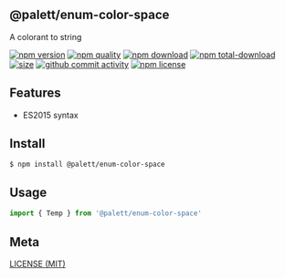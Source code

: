 ## @palett/enum-color-space
A colorant to string

[![npm version][npm-image]][npm-url]
[![npm quality][quality-image]][quality-url]
[![npm download][download-image]][npm-url]
[![npm total-download][total-download-image]][npm-url]
[![size][size]][size-url]
[![github commit activity][commit-image]][github-url]
[![npm license][license-image]][npm-url]

[//]: <> (Shields)
[npm-image]: https://img.shields.io/npm/v/@palett/enum-color-space.svg?style=flat-square
[quality-image]: http://npm.packagequality.com/shield/@palett/enum-color-space.svg?style=flat-square
[download-image]: https://img.shields.io/npm/dm/@palett/enum-color-space.svg?style=flat-square
[total-download-image]:https://img.shields.io/npm/dt/@palett/enum-color-space.svg?style=flat-square
[license-image]: https://img.shields.io/npm/l/@palett/enum-color-space.svg?style=flat-square
[commit-image]: https://img.shields.io/github/commit-activity/y/hoyeungw/@palett/enum-color-space?style=flat-square
[size]: https://packagephobia.now.sh/badge?p=@palett/enum-color-space

[//]: <> (Link)
[npm-url]: https://npmjs.org/package/@palett/enum-color-space
[quality-url]: http://packagequality.com/#?package=@palett/enum-color-space
[github-url]: https://github.com/hoyeungw/@palett/enum-color-space
[size-url]: https://packagephobia.now.sh/result?p=@palett/enum-color-space

## Features

- ES2015 syntax

## Install
```console
$ npm install @palett/enum-color-space
```

## Usage
```js
import { Temp } from '@palett/enum-color-space'
```

## Meta
[LICENSE (MIT)](/LICENSE)
